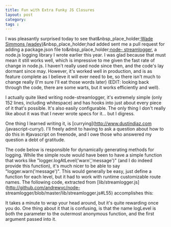 ```yaml
---
title: Fun with Extra Funky JS Closures
layout: post
category: 
tags : 
---
```





I was pleasantly surprised today to see that&nbsp_place_holder;[Wade Simmons
(wadey)](http://github.com/wadey)&nbsp_place_holder;had added sent me a pull
request for adding a package.json file to&nbsp_place_holder;[node-
streamlogger](http://github.com/andrewvc/node-streamlogger), a node.js logging
library I wrote earlier this year. I was glad because that must mean it still
works well, which is impressive to me given the fast rate of change in
node.js. I haven't really used node since then, and the code's lay dormant
since may. However, it's worked well in production, and is as feature complete
as I believe it will ever need to be, so there isn't much to change really
(I'm sure I'll eat those words later) (EDIT: looking back through the code,
there are some warts, but it works efficiently and well).

I actually quite liked writing node-streamlogger, it's extremely simple (only
152 lines, including whitespace) and has hooks into just about every piece of
it that's possible. It's also easily configurable. The only thing I don't
really like about it was that I never wrote specs for it... but I digress.

One thing I learned writing it, is [currying](http://www.dustindiaz.com
/javascript-curry/). I'll freely admit to having to ask a question about how
to do this in #javascript on freenode, and I owe those who answered my
question a debt of gratitude.

The code below is responsible for dynamically generating methods for logging.
While the simple route would have been to have a simple function that works
like "logger.logAtLevel('warn','message')" (and I do indeed provide this
function), it's much nicer to be able to say "logger.warn('message')". This
would generally be easy, just define a function for each level, but it had to
work with runtime customizable route names. The following code, extracted from
[lib/streamlogger.js](http://github.com/andrewvc/node-
streamlogger/blob/master/lib/streamlogger.js#L55) accomplishes this:

<script src="https://gist.github.com/983617.js?file=funkyclosure.js"></script>


It takes a minute to wrap your head around, but it's quite rewarding once you
do. One thing about it that is confusing, is that the name logLevel is both
the parameter to the outermost anonymous function, and the first argument
passed into it.

